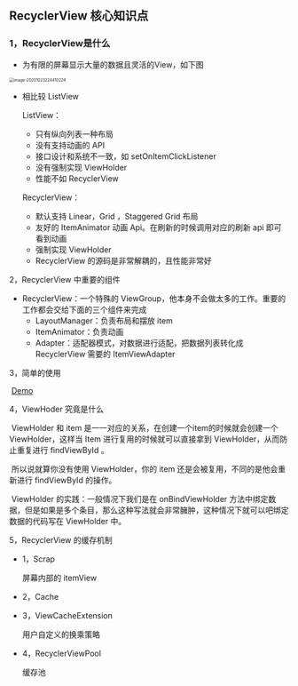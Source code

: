 ## RecyclerView 核心知识点

### 1，RecyclerView是什么

- 为有限的屏幕显示大量的数据且灵活的View，如下图

<img src="D:\android\note-instance\android\ui\RecyclerView.assets\image-20201023224410224.png" alt="image-20201023224410224" style="zoom:50%;" />

- 相比较 ListView

  ListView：

  - 只有纵向列表一种布局
  - 没有支持动画的 API 
  - 接口设计和系统不一致，如 setOnItemClickListener
  - 没有强制实现 ViewHolder
  - 性能不如 RecyclerView

  RecyclerView：

  - 默认支持 Linear，Grid ，Staggered Grid 布局
  - 友好的 ItemAnimator 动画 Api。在刷新的时候调用对应的刷新 api 即可看到动画
  - 强制实现 ViewHolder
  -  RecyclerView 的源码是非常解耦的，且性能非常好

2，RecyclerView 中重要的组件

- RecyclerView：一个特殊的 ViewGroup，他本身不会做太多的工作。重要的工作都会交给下面的三个组件来完成
  - LayoutManager：负责布局和摆放 item 
  - ItemAnimator：负责动画
  - Adapter：适配器模式，对数据进行适配，把数据列表转化成 RecyclerView 需要的 ItemViewAdapter

3，简单的使用

​	[Demo](https://blog.csdn.net/baidu_40389775/article/details/82933053)

4，ViewHoder 究竟是什么

​	ViewHolder 和 item 是一一对应的关系，在创建一个item的时候就会创建一个 ViewHolder，这样当 Item 进行复用的时候就可以直接拿到 ViewHolder，从而防止重复进行 findViewById 。

​	所以说就算你没有使用 ViewHolder，你的 item 还是会被复用，不同的是他会重新进行 findViewById 的操作。

​	ViewHolder 的实践：一般情况下我们是在 onBindViewHolder 方法中绑定数据，但是如果是多个条目，那么这种写法就会非常臃肿，这种情况下就可以吧绑定数据的代码写在 ViewHolder 中。

5，RecyclerView 的缓存机制

- 1，Scrap

  屏幕内部的 itemView

- 2，Cache

- 3，ViewCacheExtension

  用户自定义的换乘策略

- 4，RecyclerViewPool

  缓存池

